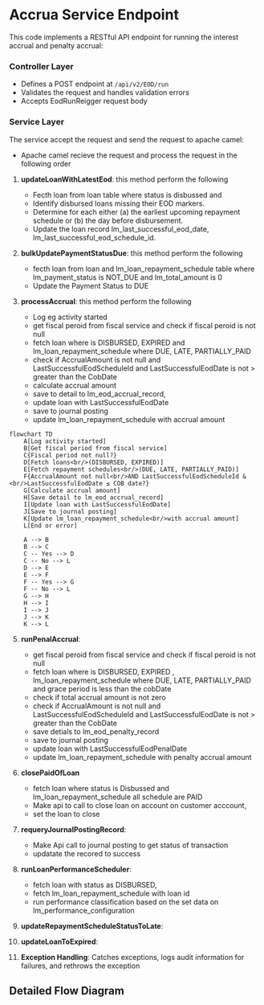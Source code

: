 
# Accrua Service Endpoint

This code implements a RESTful API endpoint for running the interest accrual and penalty accrual:

### Controller Layer

- Defines a POST endpoint at `/api/v2/EOD/run`
- Validates the request and handles validation errors
- Accepts EodRunReigger request body

### Service Layer

The service accept the request and send the request to apache camel:
- Apache camel recieve the request and process the request in the following order


1. **updateLoanWithLatestEod**: this method perform the following
   - Fecth loan  from loan table where status is disbussed and
   - Identify disbursed loans missing their EOD markers.
   - Determine for each either (a) the earliest upcoming repayment schedule or (b) the day before disbursement.
   - Update the loan record lm_last_successful_eod_date, lm_last_successful_eod_schedule_id.
     
3. **bulkUpdatePaymentStatusDue**: this method perform the following
   - fecth loan from loan and lm_loan_repayment_schedule table where lm_payment_status is NOT_DUE and lm_total_amount is 0
   - Update the Payment Status to DUE

4. **processAccrual**: this method perform the following
   - Log eg activity started
   - get fiscal peroid from  fiscal service and check if fiscal peroid is not null
   - fetch loan where is DISBURSED, EXPIRED and lm_loan_repayment_schedule where DUE, LATE, PARTIALLY_PAID
   - check if AccrualAmount is not null and LastSuccessfulEodScheduleId and  LastSuccessfulEodDate is not > greater than the CobDate
   - calculate accrual amount
   - save to detail to lm_eod_accrual_record,
   - update loan with LastSuccessfulEodDate
   - save to journal posting
   - update lm_loan_repayment_schedule with accrual amount
```mermaid
flowchart TD
    A[Log activity started]
    B[Get fiscal period from fiscal service]
    C{Fiscal period not null?}
    D[Fetch loans<br/>(DISBURSED, EXPIRED)]
    E[Fetch repayment schedules<br/>(DUE, LATE, PARTIALLY_PAID)]
    F{AccrualAmount not null<br/>AND LastSuccessfulEodScheduleId &<br/>LastSuccessfulEodDate ≤ COB date?}
    G[Calculate accrual amount]
    H[Save detail to lm_eod_accrual_record]
    I[Update loan with LastSuccessfulEodDate]
    J[Save to journal posting]
    K[Update lm_loan_repayment_schedule<br/>with accrual amount]
    L[End or error]

    A --> B
    B --> C
    C -- Yes --> D
    C -- No --> L
    D --> E
    E --> F
    F -- Yes --> G
    F -- No --> L
    G --> H
    H --> I
    I --> J
    J --> K
    K --> L
```


5. **runPenalAccrual**:
   - get fiscal peroid from  fiscal service and check if fiscal peroid is not null
   - fetch loan where is DISBURSED, EXPIRED , lm_loan_repayment_schedule where DUE, LATE, PARTIALLY_PAID and grace period is less than the cobDate
   - check if total accrual amount is not zero
   - check if AccrualAmount is not null and LastSuccessfulEodScheduleId and  LastSuccessfulEodDate is not > greater than the CobDate
   - save detials to lm_eod_penalty_record
   - save to journal posting
   - update loan with LastSuccessfulEodPenalDate
   - update lm_loan_repayment_schedule with penalty accrual amount


6. **closePaidOfLoan** 
   - fetch loan where status is Disbussed and lm_loan_repayment_schedule all schedule are PAID
   - Make api to call to close loan on account on customer acccount,
   - set the loan to close

7. **requeryJournalPostingRecord**:
   - Make Api call to journal posting to get status of transaction
   - updatate the recored to success 

8. **runLoanPerformanceScheduler**:
   - fetch loan with status as  DISBURSED,
   - fetch lm_loan_repayment_schedule with loan id
   - run performance classification based on the set data on lm_performance_configuration


10. **updateRepaymentScheduleStatusToLate**:
 
11. **updateLoanToExpired**:



12. **Exception Handling**: Catches exceptions, logs audit information for failures, and rethrows the exception

## Detailed Flow Diagram
